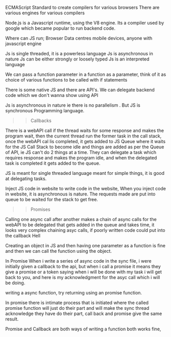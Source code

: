 ECMAScript Standard to create compilers for various browsers 
There are various engines for various compilers

Node.js is a Javascript runtime, using the V8 engine. Its a compiler used by google which became popular to run backend code.

Where can JS run;
Browser Data centres mobile devices, anyone with javascript engine

Js is single threaded, it is a powerless language
Js is asynchronous in nature
Js can be either strongly or loosely typed 
Js is an interpreted language

We can pass a function parameter in a function as a parameter, think of it as choice of various functions to be called with if statements

There is some native JS and there are API's. We can delegate backend code which we don't wanna show using API

Js is asynchronous in nature ie there is no parallelism .
But JS is synchronous Programming language.

>> Callbacks 

There is a webAPI call if the thread waits for some response and makes the program wait, then the current thread run the former task in the call stack, once the webAPI cal lis completed, it gets added to JS Queue where it waits for the JS Call Stack to become idle and things are added as per the Queue of API, ie JS can't do 2 things at a time. They can delegate a task which requires response and makes the program idle, and when the delegated task is completed it gets added to the queue. 


JS is meant for single threaded language meant for simple things, it is good at delegating tasks.

Inject JS code in website to write code in the website, When you inject code in website, it is asynchronous is nature. The requests made are put into queue to be waited for the stack to get free.


>> Promises 

Calling one async call after another makes a chain of async calls for the webAPI to be delegated that gets added in the queue and takes time, it looks very complex chaining asyc calls, if poorly written code could put into the callback Hell


Creating an object in JS and then having one parameter as a function is fine and then we can call the function using the object.

In Promise When i write a series of async code in the sync file, i were initially given a callback to the api, but when i call a promise it means they give a promise or a token saying when i will be done with my task i will get back to you, and here is my acknowledgment for the asyc call which i will be doing.

writing a async function, try returning using an promise function.

In promise there is intimate process that is initiated where the called promise function will just do their part and will make the sync thread acknowledge they have do their part, call back and promise give the same result.

Promise and Callback are both ways of writing a function both works fine, 